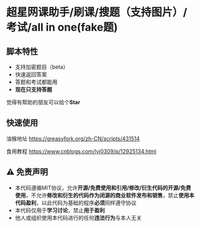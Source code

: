 # 超星网课助手/刷课/搜题（支持图片）/考试/all in one(fake题)
## 脚本特性
+ 支持加密题目（beta）
+ 快速返回答案
+ 答题和考试都能用
+ **现在只支持答题**

觉得有帮助的朋友可以给个**Star**
## 快速使用
油猴地址
https://greasyfork.org/zh-CN/scripts/431514

食用教程
https://www.cnblogs.com/lyj0309/p/12925134.html

## :warning: 免责声明  
- 本代码遵循MIT协议，允许**开源/免费使用和引用/修改/衍生代码的开源/免费使用**，不允许**修改和衍生的代码作为闭源的商业软件发布和销售**，禁止**使用本代码盈利**，以此代码为基础的程序**必须**同样遵守协议  
- 本代码仅用于**学习讨论**，禁止**用于盈利**  
- 他人或组织使用本代码进行的任何**违法行为**与本人无关  
